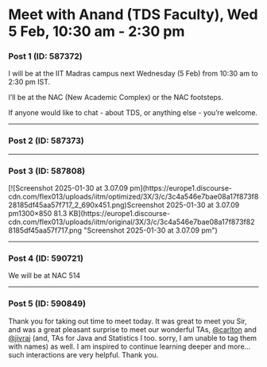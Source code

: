 # Meet with Anand (TDS Faculty), Wed 5 Feb, 10:30 am - 2:30 pm

### Post 1 (ID: 587372)

I will be at the IIT Madras campus next Wednesday (5 Feb) from 10:30 am to
2:30 pm IST.

I’ll be at the NAC (New Academic Complex) or the NAC footsteps.

If anyone would like to chat - about TDS, or anything else - you’re welcome.


---

### Post 2 (ID: 587373)




---

### Post 3 (ID: 587808)

[![Screenshot 2025-01-30 at 3.07.09 pm](https://europe1.discourse-
cdn.com/flex013/uploads/iitm/optimized/3X/3/c/3c4a546e7bae08a17f873f828185df45aa57f717_2_690x451.png)Screenshot
2025-01-30 at 3.07.09 pm1300×850 81.3 KB](https://europe1.discourse-
cdn.com/flex013/uploads/iitm/original/3X/3/c/3c4a546e7bae08a17f873f828185df45aa57f717.png
"Screenshot 2025-01-30 at 3.07.09 pm")


---

### Post 4 (ID: 590721)

We will be at NAC 514


---

### Post 5 (ID: 590849)

Thank you for taking out time to meet today. It was great to meet you Sir, and
was a great pleasant surprise to meet our wonderful TAs,
[@carlton](/u/carlton) and [@jivraj](/u/jivraj) (and, TAs for Java and
Statistics I too. sorry, I am unable to tag them with names) as well. I am
inspired to continue learning deeper and more… such interactions are very
helpful. Thank you.

